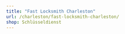 ```yaml
---
title: "Fast Locksmith Charleston"
url: /charleston/fast-locksmith-charleston/
shop: Schlüsseldienst
---
```

